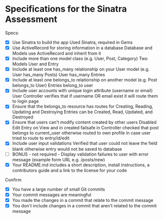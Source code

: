 # Specifications for the Sinatra Assessment

Specs:
- [x] Use Sinatra to build the app
    Used Sinatra, required in Gems
- [x] Use ActiveRecord for storing information in a database
    Database and Models use ActiveRecord and inherit from it
- [x] Include more than one model class (e.g. User, Post, Category)
    Two Models User and Entry
- [x] Include at least one has_many relationship on your User model (e.g. User has_many Posts)
    User has_many Entries
- [x] Include at least one belongs_to relationship on another model (e.g. Post belongs_to User)
    Entries belong_to user
- [x] Include user accounts with unique login attribute (username or email)
    User Controller verifies that if username OR email exist it will route them to login page
- [x] Ensure that the belongs_to resource has routes for Creating, Reading, Updating and Destroying
    Entries can be Created, Read, Updated, and Destroyed
- [x] Ensure that users can't modify content created by other users
    Disabled Edit Entry on View and in created failsafe in Controller checked that post belongs to current_user otherwise routed to own profile in case user tried to route to entry/id/edit
- [x] Include user input validations
    Verified that user could not leave the field blank otherwise entry would not be saved to database
- [ ] BONUS - not required - Display validation failures to user with error message (example form URL e.g. /posts/new)
- [x] Your README.md includes a short description, install instructions, a contributors guide and a link to the license for your code

Confirm
- [x] You have a large number of small Git commits
- [x] Your commit messages are meaningful
- [x] You made the changes in a commit that relate to the commit message
- [x] You don't include changes in a commit that aren't related to the commit message
